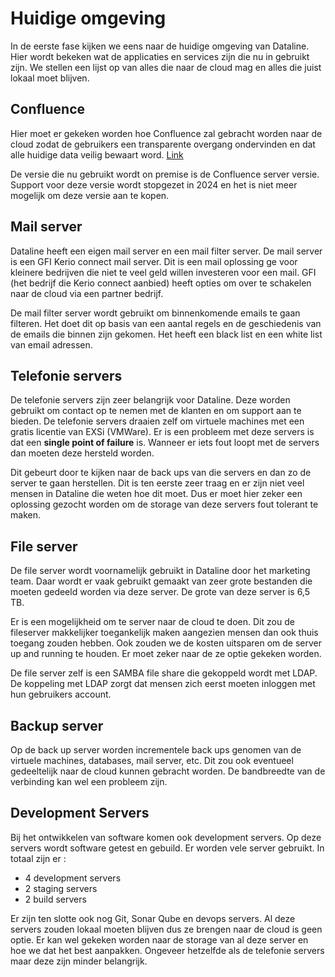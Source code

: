 # Huidige omgeving

In de eerste fase kijken we eens naar de huidige omgeving van Dataline. Hier wordt bekeken wat de applicaties en services zijn die nu in gebruikt zijn. We stellen een lijst op van alles die naar de cloud mag en alles die juist lokaal moet blijven.  

<!-- TODO voor elke titel een stukje zetten met software en hardware componenten zodat duidelijk is welke servers er allemaal zijn -->

## Confluence

<!-- TODO teksts van eerste stappen wat combineren hier om uit te leggen wat confluence is -->
Hier moet er gekeken worden hoe Confluence zal gebracht worden naar de cloud zodat de gebruikers een transparente overgang ondervinden en dat alle huidige data veilig bewaart word. [Link](https://www.atlassian.com/migration/assess/journey-to-cloud)

De versie die nu gebruikt wordt on premise is de Confluence server versie. Support voor deze versie wordt stopgezet in 2024 en het is niet meer mogelijk om deze versie aan te kopen.


## Mail server

Dataline heeft een eigen mail server en een mail filter server. De mail server is een GFI Kerio connect mail server. Dit is een mail oplossing ge voor kleinere bedrijven die niet te veel geld willen investeren voor een mail. GFI (het bedrijf die Kerio connect aanbied) heeft opties om over te schakelen naar de cloud via een partner bedrijf. 

De mail filter server wordt gebruikt om binnenkomende emails te gaan filteren. Het doet dit op basis van een aantal regels en de geschiedenis van de emails die binnen zijn gekomen. Het heeft een black list en een white list van email adressen.

## Telefonie servers

De telefonie servers zijn zeer belangrijk voor Dataline. Deze worden gebruikt om contact op te nemen met de klanten en om support aan te bieden. De telefonie servers draaien zelf om virtuele machines met een gratis licentie van EXSi (VMWare). Er is een probleem met deze servers is dat een **single point of failure** is. Wanneer er iets fout loopt met de servers dan moeten deze hersteld worden. 

Dit gebeurt door te kijken naar de back ups van die servers en dan zo de server te gaan herstellen. Dit is ten eerste zeer traag en er zijn niet veel mensen in Dataline die weten hoe dit moet. Dus er moet hier zeker een oplossing gezocht worden om de storage van deze servers fout tolerant te maken.

## File server

De file server wordt voornamelijk gebruikt in Dataline door het marketing team. Daar wordt er vaak gebruikt gemaakt van zeer grote bestanden die moeten gedeeld worden via deze server. De grote van deze server is 6,5 TB.

Er is een mogelijkheid om te server naar de cloud te doen. Dit zou de fileserver makkelijker toegankelijk maken aangezien mensen dan ook thuis toegang zouden hebben. Ook zouden we de kosten uitsparen om de server up and running te houden. Er moet zeker naar de ze optie gekeken worden.

De file server zelf is een SAMBA file share die gekoppeld wordt met LDAP. De koppeling met LDAP zorgt dat mensen zich eerst moeten inloggen met hun gebruikers account.

## Backup server

Op de back up server worden incrementele back ups genomen van de virtuele machines, databases, mail server, etc. Dit zou ook eventueel gedeeltelijk naar de cloud kunnen gebracht worden. De bandbreedte van de verbinding kan wel een probleem zijn. 

## Development Servers

Bij het ontwikkelen van software komen ook development servers. Op deze servers wordt software getest en gebuild. Er worden vele server gebruikt. In totaal zijn er :

- 4 development servers
- 2 staging servers
- 2 build servers

Er zijn ten slotte ook nog Git, Sonar Qube en devops servers. Al deze servers zouden lokaal moeten blijven dus ze brengen naar de cloud is geen optie. Er kan wel gekeken worden naar de storage van al deze server en hoe we dat het best aanpakken. Ongeveer hetzelfde als de telefonie servers maar deze zijn minder belangrijk.

<!-- TODO Active Directory servers hier ook zetten -->